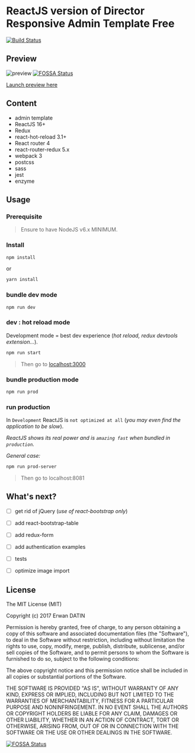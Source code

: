 ReactJS version of Director Responsive Admin Template Free
==========

[![Build Status](https://travis-ci.org/MacKentoch/react-director-admin-template.svg?branch=master)](https://travis-ci.org/MacKentoch/react-director-admin-template)


## Preview
![preview](https://raw.githubusercontent.com/MacKentoch/react-director-admin-template/master/preview/preview.png)
[![FOSSA Status](https://app.fossa.io/api/projects/git%2Bgithub.com%2FMacKentoch%2Freact-director-admin-template.svg?type=shield)](https://app.fossa.io/projects/git%2Bgithub.com%2FMacKentoch%2Freact-director-admin-template?ref=badge_shield)

[Launch preview here](https://mackentoch.github.io/react-director-admin-template)

## Content

- admin template
- ReactJS 16+
- Redux
- react-hot-reload 3.1+
- React router 4
- react-router-redux 5.x
- webpack 3
- postcss
- sass
- jest
- enzyme

## Usage

### Prerequisite

> Ensure to have NodeJS v6.x MINIMUM.

### Install
```bash
npm install
```

or 

```bash
yarn install
```

### bundle dev mode

```bash
npm run dev
```

### dev : hot reload mode

Development mode = best dev experience (*hot reload, redux devtools extension...*).

```bash
npm run start
```

> Then go to [localhost:3000](http://localhost:3001)

### bundle production mode

```bash
npm run prod
```

### run production

In `Development` ReactJS is `not optimized at all` (*you may even find the application to be slow*).

*ReactJS shows its real power and is `amazing fast` when bundled in `production`.*

*General case:*
```bash
npm run prod-server
```
> Then go to localhost:8081


## What's next?
- [ ] get rid of jQuery (*use of react-bootstrap only*)
- [ ] add react-bootstrap-table
- [ ] add redux-form
- [ ] add authentication examples
- [ ] tests
- [ ] optimize image import



## License

The MIT License (MIT)

Copyright (c) 2017 Erwan DATIN

Permission is hereby granted, free of charge, to any person obtaining a copy of this software and associated documentation files (the "Software"), to deal in the Software without restriction, including without limitation the rights to use, copy, modify, merge, publish, distribute, sublicense, and/or sell copies of the Software, and to permit persons to whom the Software is furnished to do so, subject to the following conditions:

The above copyright notice and this permission notice shall be included in all copies or substantial portions of the Software.

THE SOFTWARE IS PROVIDED "AS IS", WITHOUT WARRANTY OF ANY KIND, EXPRESS OR IMPLIED, INCLUDING BUT NOT LIMITED TO THE WARRANTIES OF MERCHANTABILITY, FITNESS FOR A PARTICULAR PURPOSE AND NONINFRINGEMENT. IN NO EVENT SHALL THE AUTHORS OR COPYRIGHT HOLDERS BE LIABLE FOR ANY CLAIM, DAMAGES OR OTHER LIABILITY, WHETHER IN AN ACTION OF CONTRACT, TORT OR OTHERWISE, ARISING FROM, OUT OF OR IN CONNECTION WITH THE SOFTWARE OR THE USE OR OTHER DEALINGS IN THE SOFTWARE.


[![FOSSA Status](https://app.fossa.io/api/projects/git%2Bgithub.com%2FMacKentoch%2Freact-director-admin-template.svg?type=large)](https://app.fossa.io/projects/git%2Bgithub.com%2FMacKentoch%2Freact-director-admin-template?ref=badge_large)